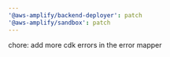 ```yaml
---
'@aws-amplify/backend-deployer': patch
'@aws-amplify/sandbox': patch
---
```


chore: add more cdk errors in the error mapper
